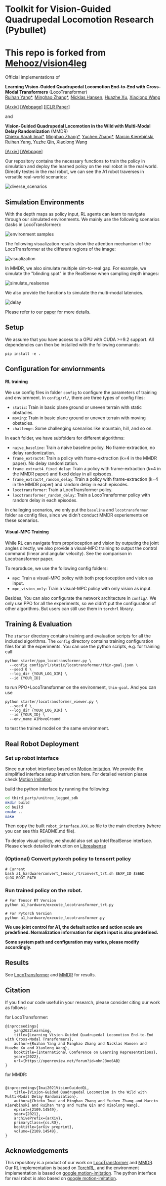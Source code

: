 # Toolkit for Vision-Guided Quadrupedal Locomotion Research (Pybullet)
# This repo is forked from [Mehooz/vision4leg](https://github.com/Mehooz/vision4leg)

Official implementations of

**Learning Vision-Guided Quadrupedal Locomotion End-to-End with Cross-Modal Transformers** (LocoTransformer)<br/>
[Ruihan Yang*](https://rchalyang.github.io/), [Minghao Zhang*](https://www.minghaozhang.com), [Nicklas Hansen](https://nicklashansen.github.io/), [Huazhe Xu](http://hxu.rocks/), [Xiaolong Wang](https://xiaolonw.github.io)

[[Arxiv]](https://arxiv.org/abs/2107.03996) [[Webpage]](https://rchalyang.github.io/LocoTransformer/) [[ICLR Paper]](https://openreview.net/forum?id=nhnJ3oo6AB)

and

**Vision-Guided Quadrupedal Locomotion in the Wild with Multi-Modal Delay Randomization** (MMDR)<br/>
[Chieko Sarah Imai*](https://www.linkedin.com/in/csimai/), [Minghao Zhang*](https://www.minghaozhang.com), [Yuchen Zhang*](https://github.com/infinity1096), [Marcin Kierebiński](https://mrkiereb.com/), [Ruihan Yang](https://rchalyang.github.io/), [Yuzhe Qin](https://yzqin.github.io/), [Xiaolong Wang](https://xiaolonw.github.io)

[[Arxiv]](https://arxiv.org/abs/2109.14549) [[Webpage]](https://mehooz.github.io/mmdr-wild/)


<!-- ![delay](figures/real_robot_test.png) -->

Our repository contains the necessary functions to train the policy in simulation and deploy the learned policy on the real robot in the real world. Directly testes in the real robot, we can see the A1 robot traverses in versatile real-world scenarios:

![diverse_scenarios](figures/diverse_scenarios.png)

## Simulation Environments

<!-- Our repository contains the following environments in simulation:

![environment samples](figures/env_samples.png)

including uneven terrains, random-shaped obstacles, and various other environments. -->

With the depth maps as policy input, RL agents can learn to navigate through our simulated environments. We mainly use the following scenarios (tasks in LocoTransformer):

![environment samples](figures/teaser-long.png)

The following visualization results show the attention mechanism of the LocoTransformer at the different regions of the image:

![visualization](figures/visualization.png)

In MMDR, we also simulate multiple sim-to-real gap. For example, we simulate the "blinding spot" in the RealSense when sampling depth images:

![simulate_realsense](figures/simulate_realsense.png)


We also provide the functions to simulate the multi-modal latencies. 

![delay](figures/delay.png)


Please refer to our [paper](https://arxiv.org/abs/2109.14549) for more details.


## Setup

We assume that you have access to a GPU with CUDA >=9.2 support. All dependencies can then be installed with the following commands:

```
pip install -e .
```

## Configuration for enviornments

#### RL training
We use config files in folder `config` to configure the parameters of training and enviornment.
In `config/rl/`, there are three types of config files:
- `static`: Train in basic plane ground or uneven terrain with static obstacles.
- `moving`: Train in basic plane ground or uneven terrain with moving obstacles.
- `challenge`: Some challenging scenarios like mountain, hill, and so on.

In each folder, we have subfolders for different algorithms:
- `naive_baseline`: Train a naive baseline policy. No frame-extraction, no delay randomization.
- `frame_extract4`: Train a policy with frame-extraction (k=4 in the MMDR paper). No delay randomization.
- `frame_extract4_fixed_delay`: Train a policy with frame-extraction (k=4 in the MMDR paper) and fixed delay in all episodes.
- `frame_extract4_random_delay`: Train a policy with frame-extraction (k=4 in the MMDR paper) and random delay in each episodes.
- `locotransformer`: Train a LocoTransformer policy.
- `locotransformer_random_delay`: Train a LocoTransformer policy with random delay in each episodes.

In challeging scenarios, we only put the `baseline` and `locotransformer` folder as config files, since we didn't conduct MMDR experiements on these scenarios.

#### Visual-MPC Training
While RL can navigate from proprioception and vision by outputing the joint angles directly, we also provide a visual-MPC training to output the control command (linear and angular velocity). See the comparison in Locotransformer paper.

To reproduce, we use the following config folders:
- `mpc`: Train a visual-MPC policy with both proprioception and vision as input.
- `mpc_vision_only`: Train a visual-MPC policy with only vision as input.

Besides, You can also configurate the network architecture in `config/`. We only use PPO for all the experiments, so we didn't put the configuration of other algorithms. But users can still use them in `torchrl` library.

## Training & Evaluation

The `starter` directory contains training and evaluation scripts for all the included algorithms. The `config` directory contains training configuration files for all the experiments. You can use the python scripts, e.g. for training call

```
python starter/ppo_locotransformer.py \
  --config config/rl/static/locotransformer/thin-goal.json \
  --seed 0 \
  --log_dir {YOUR_LOG_DIR} \
  --id {YOUR_ID}
```

to run PPO+LocoTransformer on the environment, `thin-goal`. And you can use

```
python starter/locotransformer_viewer.py \
  --seed 0 \
  --log_dir {YOUR_LOG_DIR} \
  --id {YOUR_ID} \
  --env_name A1MoveGround
```
to test the trained model on the same environment.

## Real Robot Deployment

### Set up robot interface

Since our robot interface based on  [Motion Imitation](https://github.com/erwincoumans/motion_imitation). We provide the simplified interface setup instruction here. For detailed version please check [Motion Imitation](https://github.com/erwincoumans/motion_imitation)

build the python interface by running the following:
```bash
cd third_party/unitree_legged_sdk
mkdir build
cd build
cmake ..
make
```
Then copy the built `robot_interface.XXX.so` file to the main directory (where you can see this README.md file).

To deploy visual-policy, we should also set up Intel RealSense interface. Please check detailed instruction on [Librealsense](https://github.com/IntelRealSense/librealsense)

### (Optional) Convert pytorch policy to tensorrt policy
```
# Current 
bash a1_hardware/convert_tensor_rt/convert_trt.sh $EXP_ID $SEED $LOG_ROOT_PATH
```



### Run trained policy on the robot.
```
# For Tensor RT Version
python a1_hardware/execute_locotransformer_trt.py

# For Pytorch Version
python a1_hardware/execute_locotransformer.py
```
**We use joint control for A1, the default action and action scale are predefined. Normalization information for depth input is also predefined.**

**Some system path and configuration may varies, please modify accordingly.**

## Results

See [LocoTransformer](https://arxiv.org/abs/2107.03996) and [MMDR](https://arxiv.org/abs/2109.14549) for results.


## Citation
<a name="citation"></a>
If you find our code useful in your research, please consider citing our work as follows:

for LocoTransformer:
```
@inproceedings{
    yang2022learning,
    title={Learning Vision-Guided Quadrupedal Locomotion End-to-End with Cross-Modal Transformers},
    author={Ruihan Yang and Minghao Zhang and Nicklas Hansen and Huazhe Xu and Xiaolong Wang},
    booktitle={International Conference on Learning Representations},
    year={2022},
    url={https://openreview.net/forum?id=nhnJ3oo6AB}
}
```

for MMDR:
```

@inproceedings{Imai2021VisionGuidedQL,
    title={Vision-Guided Quadrupedal Locomotion in the Wild with Multi-Modal Delay Randomization},
    author={Chieko Imai and Minghao Zhang and Yuchen Zhang and Marcin Kierebinski and Ruihan Yang and Yuzhe Qin and Xiaolong Wang},
    eprint={2109.14549},
    year={2021},
    archivePrefix={arXiv},
    primaryClass={cs.RO},
    booktitle={arXiv preprint},
    volume={2109.14549},
}
```

## Acknowledgements

This repository is a product of our work on [LocoTransformer](https://rchalyang.github.io/LocoTransformer/) and [MMDR](https://mehooz.github.io/mmdr-wild/). Our RL implementation is based on [TorchRL](https://github.com/RchalYang/torchrl), and the environment implementation is based on [google motion-imitation](https://github.com/google-research/motion_imitation). The python interface for real robot is also based on [google motion-imitation](https://github.com/google-research/motion_imitation). 
